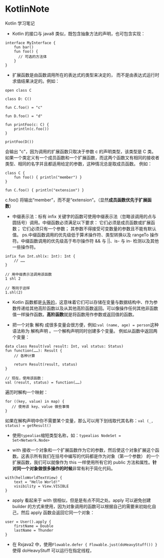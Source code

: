 # KotlinNote
Kotlin 学习笔记

- Kotlin 的接口与 java8 类似，既包含抽象方法的声明，也可包含实现：
```
interface MyInterface {
    fun bar()
    fun foo() {
      // 可选的方法体
    }
}
```
- 扩展函数是由函数调用所在的表达式的类型来决定的， 而不是由表达式运行时求值结果决定的。例如：
```
open class C

class D: C()

fun C.foo() = "c"

fun D.foo() = "d"

fun printFoo(c: C) {
    println(c.foo())
}

printFoo(D())
```
会输出 "c"，因为调用的扩展函数只取决于参数 c 的声明类型，该类型是 C 类。
如果一个类定义有一个成员函数和一个扩展函数，而这两个函数又有相同的接收者类型、相同的名字并且都适用给定的参数，这种情况总是取成员函数。 例如：
```
class C {
    fun foo() { println("member") }
}

fun C.foo() { println("extension") }
```
c.foo() 将输出“member”，而不是“extension”。（显然**成员函数优先于扩展函数**）

- 中缀表示法：标有 infix 关键字的函数可使用中缀表示法（忽略该调用的点与圆括号）调用。中缀函数必须满足以下要求：
它们必须是成员函数或扩展函数；
它们必须只有一个参数；
其参数不得接受可变数量的参数且不能有默认值。
ps.中缀函数调用的优先级低于算术操作符、类型转换以及 rangeTo 操作符。中缀函数调用的优先级高于布尔操作符 && 与 ||、is- 与 in- 检测以及其他一些操作符。
```
infix fun Int.shl(x: Int): Int {
    // ……
}

// 用中缀表示法调用该函数
1 shl 2

// 等同于这样
1.shl(2)
```

- Kotlin 函数都是[头等的](https://zh.wikipedia.org/wiki/%E5%A4%B4%E7%AD%89%E5%87%BD%E6%95%B0)，这意味着它们可以存储在变量与数据结构中、作为参数传递给其他高阶函数以及从其他高阶函数返回。可以像操作任何其他非函数值一样操作函数。**高阶函数**就是将函数用作参数或返回值的函数。

- 把一个对象 解构 成很多变量会很方便，例如:`val (name, age) = person`这种语法称为 解构声明 。一个解构声明同时创建多个变量。
例如从函数中返回两个变量：
```
data class Result(val result: Int, val status: Status)
fun function(……): Result {
    // 各种计算

    return Result(result, status)
}

// 现在，使用该函数：
val (result, status) = function(……)
```
遍历时解构一个映射：
```
for ((key, value) in map) {
   // 使用该 key、value 做些事情
}
```
如果在解构声明中你不需要某个变量，那么可以用下划线取代其名称：`val (_, status) = getResult()`

- 使用`typealias`缩短类型名称，如：`typealias NodeSet = Set<Network.Node>`

- with 接收一个对象和一个扩展函数作为它的参数，然后使这个对象扩展这个函数。这表示所有我们在括号中编写的代码都是作为对象（第一个参数） 的一个扩展函数，我们可以就像作为 this 一样使用所有它的 public 方法和属性。**针对同一个对象做很多操作的时候**非常有利于简化代码。
```
with(helloWorldTextView) {
    text = "Hello World!"
    visibility = View.VISIBLE
}
```

- apply 看起来于 with 很相似，但是是有点不同之处。apply 可以避免创建 builder 的方式来使用，因为对象调用的函数可以根据自己的需要来初始化自己，然后 apply 函数会返回它同一个对象：
```
user = User().apply {
    firstName = Double
    lastName = Thunder
}
```

- 在 Rxjava2 中，使用`Flowable.defer { Flowable.just(doHeavyStuff()) }`使得 doHeavyStuff 可以运行在指定线程，

